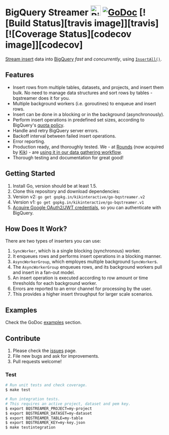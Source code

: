 # BigQuery Streamer <img src="bigquery.png" alt="BigQuery" width="32"> [![GoDoc][godoc image]][godoc] [![Build Status][travis image]][travis] [![Coverage Status][codecov image]][codecov]

[Stream insert][stream insert] data into [BigQuery][bigquery] *fast* and *concurrently*,
using [`InsertAll()`][InsertAll()].

## Features

- Insert rows from multiple tables, datasets, and projects, and insert them
  bulk. No need to manage data structures and sort rows by tables -
  bqstreamer does it for you.
- Multiple background workers (i.e. goroutines) to enqueue and insert rows.
- Insert can be done in a blocking or in the background (asynchronously).
- Perform insert operations in predefined set sizes, according to BigQuery's
  [quota policy][quota policy].
- Handle and retry BigQuery server errors.
- Backoff interval between failed insert operations.
- Error reporting.
- Production ready, and thoroughly tested. We - at [Rounds][rounds] (now acquired by [Kik][kik]) - are [using it in our data gathering workflow][blog post].
- Thorough testing and documentation for great good!

## Getting Started

1. Install Go, version should be at least 1.5.
1. Clone this repository and download dependencies:
  1. Version v2: `go get gopkg.in/kikinteractive/go-bqstreamer.v2`
  1. Version v1: `go get gopkg.in/kikinteractive/go-bqstreamer.v1`
1. [Acquire Google OAuth2/JWT credentials][credentials], so you can authenticate with BigQuery.

## How Does It Work?

There are two types of inserters you can use:

 1. `SyncWorker`, which is a single blocking (synchronous) worker.
  1. It enqueues rows and performs insert operations in a blocking manner.
 1. `AsyncWorkerGroup`, which employes multiple background `SyncWorker`s.
  1. The `AsyncWorkerGroup` enqueues rows, and its background workers pull and
     insert in a fan-out model.
  1. An insert operation is executed according to row amount or time thresholds
      for each background worker.
  1. Errors are reported to an error channel for processing by the user.
  1. This provides a higher insert throughput for larger scale scenarios.

## Examples

Check the GoDoc [examples][examples] section.

## Contribute

 1. Please check the [issues][issues] page.
 1. File new bugs and ask for improvements.
 1. Pull requests welcome!

### Test

```bash
# Run unit tests and check coverage.
$ make test

# Run integration tests.
# This requires an active project, dataset and pem key.
$ export BQSTREAMER_PROJECT=my-project
$ export BQSTREAMER_DATASET=my-dataset
$ export BQSTREAMER_TABLE=my-table
$ export BQSTREAMER_KEY=my-key.json
$ make testintegration
```


[godoc]: https://godoc.org/github.com/kikinteractive/go-bqstreamer
[godoc image]: https://godoc.org/github.com/kikinteractive/go-bqstreamer?status.svg

[stream insert]: https://cloud.google.com/bigquery/streaming-data-into-bigquery
[bigquery]: https://cloud.google.com/bigquery/
[InsertAll()]: https://cloud.google.com/bigquery/docs/reference/v2/tabledata/insertAll
[quota policy]: https://cloud.google.com/bigquery/quota-policy#streaminginserts
[credentials]: https://cloud.google.com/bigquery/authorization

[rounds]: http://rounds.com/
[kik]: http://kik.com/
[blog post]: https://medium.com/@oryband/collecting-user-data-and-usage-ffa84c4dba34
[examples]: https://godoc.org/github.com/kikinteractive/go-bqstreamer#pkg-examples
[issues]: https://github.com/kikinteractive/go-bqstreamer/issues
